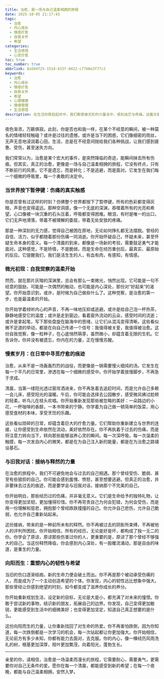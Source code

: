 ```yaml
---
title: 治愈，是一场与自己温柔相拥的旅程
date: 2025-10-05 21:17:43
tags:
  - 治愈
  - 内心成长
  - 情感疗愈
  - 自我关怀
  - 希望
categories:
  - 生活感悟
  - 心灵疗愈
toc: true
toc_number: true
abbrlink: 8a584f25-1514-415f-8422-c77b8e3f77c2
keywords:
  - 治愈
  - 内心成长
  - 情感疗愈
  - 自我关怀
  - 希望
  - 心理健康
  - 情绪管理
  - 生活感悟
description: 在生活的跌宕起伏中，我们都曾被无形的力量击中，感到迷茫与疼痛。这篇文章，是一封写给每一个正在经历或曾经历伤痛的你。它不讲述故事，只分享那些关于自我觉察、温柔接纳与内心重塑的真实感悟。愿你在此找到共鸣，明白治愈并非一蹴而就，而是一场与自己温柔相拥、向阳而生的漫长旅程，最终寻回内心的平静与力量。
---
```


夜色渐浓，万籁俱寂。此刻，你是否也和我一样，在某个不经意的瞬间，被一种莫名的情绪轻轻触碰？或许是过往的遗憾，或许是当下的困惑，它们像细密的雨丝，无声无息地浸润着心田。生活，总是在不经意间抛给我们各种挑战，让我们感到疲惫、受伤，甚至迷失方向。

我们常常以为，治愈是某个宏大的事件，是突然降临的奇迹，能瞬间抹去所有伤痕。但其实，真正的治愈，更像是一场与自己温柔相拥的旅程，它没有终点，只有不断前行的风景。它不是遗忘，而是转化；不是逃避，而是面对。它发生在我们每一个细微的呼吸里，每一个勇敢的决定中。

### 当世界按下暂停键：伤痛的真实触感

你是否曾有过这样的时刻？仿佛整个世界都按下了暂停键，所有的色彩都变得灰暗，声音也变得遥远。那种空洞感，像一个无底的深渊，吞噬着所有的光亮和希望。心口像被一块沉重的石头压着，呼吸都变得困难。眼泪，有时是唯一的出口，它们无声地滑落，带着不被理解的委屈，带着无处安放的疼痛。

那是一种深刻的无力感，觉得自己被困在原地，无论如何挣扎都无法摆脱。曾经的自信、活力，似乎都随着那份伤痛一同消逝。你开始怀疑自己，怀疑未来，甚至怀疑生命本身的意义。每一个清晨的到来，都像是一场新的考验，需要鼓足勇气才能面对。这种感觉，不是矫情，不是脆弱，而是生命在经历重创后，最真实、最原始的反应。它提醒我们，我们是活生生的人，有血有肉，有感知，有情感。

### 微光初现：自我觉察的温柔开始

然而，就在那片灰暗的深渊里，总会有那么一束微光，悄然出现。它可能是一句不经意的鼓励，可能是一次偶然的触动，也可能是内心深处，那份对“好起来”的渴望。你开始意识到，或许，是时候为自己做些什么了。这种觉察，是治愈的第一步，也是最温柔的开始。

你开始学着倾听内心的声音，不再一味地压抑或逃避。或许是给自己泡一杯热茶，静静地感受它的温度；或许是走到窗边，看着窗外流动的云朵，感受时间的流逝；或许是拿起笔，写下那些盘旋在脑海中的思绪，让它们从混沌变得清晰。这些看似微不足道的举动，都是在向自己传递一个信号：我值得被关爱，我值得被治愈。这份自我觉察，像一粒种子，在心底悄然萌芽，虽然微小，却蕴含着无限的生机。它告诉你，你并没有被遗忘，你内在的力量，正在慢慢苏醒。

### 慢煮岁月：在日常中寻觅疗愈的痕迹

治愈，从来不是一场轰轰烈烈的战役，而更像是一锅需要慢火细炖的汤。它发生在每一个平凡的日常里，渗透在每一个细微的感受中。你开始学着放慢脚步，不再急于求成。

清晨，当第一缕阳光透过窗帘洒进来，你不再急着去追赶时间，而是允许自己多赖一会儿床，感受阳光的温暖。午后，你可能会选择去公园散步，感受微风拂过脸颊的轻柔，听鸟儿在枝头欢唱。你开始重新发现那些被忽略的美好：一朵路边的小花，一杯咖啡的香醇，一本书带来的宁静。你学着为自己做一顿简单的饭菜，用心感受食材的本味，享受烹饪的乐趣。

这些看似琐碎的日常，却蕴含着巨大的疗愈力量。它们帮助你重新建立与世界的连接，让你感受到生命依然在流动，美好依然存在。你不再执着于过去的伤痛，而是将注意力转向当下，转向那些能够滋养心灵的瞬间。每一次深呼吸，每一次温柔的触摸，每一次发自内心的微笑，都是在为自己注入新的能量，都是在为治愈之路铺设基石。

### 与旧我对话：接纳与释然的力量

在治愈的旅程中，我们不可避免地会与过去的自己相遇。那个曾经受伤、脆弱、甚至有些狼狈的自己。你可能会感到羞愧、愤怒，甚至想要逃避。但真正的治愈，并非要抹去过去的痕迹，而是要学会与旧我对话，接纳那个不完美的自己。

你开始明白，那些经历过的伤痛，并非毫无意义。它们是生命给予的独特礼物，让你变得更加坚韧，更加懂得珍惜。你不再苛责自己为何会犯错，为何会受伤，而是用一份理解和慈悲，拥抱那个曾经跌跌撞撞的自己。你允许自己悲伤，允许自己脆弱，也允许自己重新站起来。

这份接纳，带来的是一种前所未有的释然。你不再被过去的阴影所束缚，不再被他人的评判所困扰。你开始相信，所有的经历，无论是好是坏，都构成了独一无二的你。你学会了原谅，原谅那些伤害过你的人，更重要的是，原谅了那个曾经不够强大的自己。当这份释然降临，你会感到内心深处，有一股暖流涌动，那是自由的味道，是重生的力量。

### 向阳而生：重塑内心的韧性与希望

当旧的伤口逐渐结痂，新的生命力便会破土而出。你不再是那个被动承受伤痛的人，而是成为了一个主动创造希望的个体。你发现，内心的韧性远比想象中强大。那些曾经让你感到绝望的时刻，如今都变成了滋养你成长的养分。

你开始重新规划生活，设定新的目标，无论是大是小，都充满了对未来的憧憬。你敢于尝试新的事物，结识新的朋友，拓展自己的边界。你发现，自己变得更加敏锐，更能感受到生活中的细微美好；也变得更加坚定，知道自己真正想要的是什么。

这份向阳而生的力量，让你重新找回了对生命的热爱。你不再害怕跌倒，因为你知道，每一次跌倒都是一次学习的机会，每一次站起都让你更加强大。你开始相信，无论前方有多少未知，你都有能力去面对，去克服。你的内心，像一棵经历风雨洗礼的树，根基更加深厚，枝叶更加繁茂，向着阳光，蓬勃生长。

---

亲爱的你，请相信，治愈是一场温柔而漫长的旅程，它需要耐心，需要勇气，更需要你对自己无条件的爱。愿你在每一个清晨，都能感受到新的希望；在每一个夜晚，都能与自己温柔相拥，安然入梦。